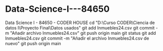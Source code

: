 # Data-Science-I---84650
Data Science I - 84650 - CODER HOUSE
cd "D:\Curso CODER\Ciencia de datos I\Proyecto Final\Datos usados"
git add Inmuebles24.csv
git commit -m "Añadir archivo Inmuebles24.csv"
git push origin main
git status
git add Inmuebles24.csv
git commit -m "Añadir el archivo Inmuebles24.csv de nuevo"
git push origin main
